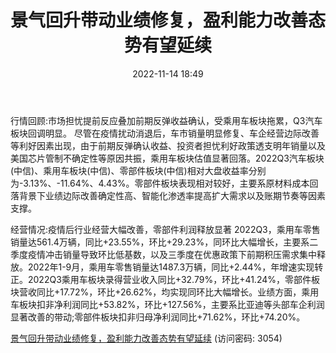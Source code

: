 ﻿---
title: 景气回升带动业绩修复，盈利能力改善态势有望延续
date: 2022-11-14 18:49
tags:
- 汽车行业
updated: 1970-01-01 08:00:00
---

行情回顾:市场担忧提前反应叠加前期反弹收益确认，受乘用车板块拖累，Q3汽车板块回调明显。
尽管在疫情扰动消退后，车市销量明显修复、车企经营边际改善等利好因素出现，由于前期反弹确认收益、投资者担忧利好政策透支明年销量以及美国芯片管制不确定性等原因共振，乘用车板块估值显著回落。2022Q3汽车板块(中信)、乘用车板块(中信)、零部件板块(中信)相对大盘收益率分别为-3.13%、-11.64%、4.43%。零部件板块表现相对较好，主要系原材料成本回落背景下业绩边际改善确定性高、智能化渗透率提高扩大需求以及账期节奏等因素支撑。
<!-- more -->
经营情况:疫情后行业经营大幅改善，零部件利润释放显著
2022Q3，乘用车零售销量达561.4万辆，同比+23.55%，环比+29.23%，同环比大幅增长，主要系二季度疫情冲击销量导致环比低基数，以及三季度在优惠政策下前期积压需求集中释放。2022年1-9月，乘用车零售销量达1487.3万辆，同比+2.44%，年增速实现转正。2022Q3乘用车板块录得营业收入同比+32.79%，环比+41.24%，零部件板块营收同比+17.72%，环比+26.62%，均实现同环比大幅增长。业绩方面，乘用车板块扣非净利润同比+53.82%，环比+127.56%，主要系比亚迪等头部车企利润显著改善的带动;零部件板块扣非归母净利润同比+71.62%，环比+74.20%。

[景气回升带动业绩修复，盈利能力改善态势有望延续](https://url12.ctfile.com/f/3948612-723570593-d1d8ff?p=3054)
(访问密码: 3054)
